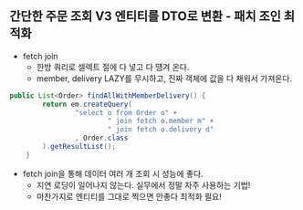 ## 간단한 주문 조회 V3 엔티티를 DTO로 변환 - 패치 조인 최적화
- fetch join
  - 한방 쿼리로 셀렉트 절에 다 넣고 다 떙겨 온다.
  - member, delivery LAZY를 무시하고, 진짜 객체에 값을 다 채워서 가져온다.
```java
public List<Order> findAllWithMemberDelivery() {
        return em.createQuery(
                "select o from Order o" +
                        " join fetch o.member m" +
                        " join fetch o.delivery d"
                , Order.class
        ).getResultList();
    }
```

- fetch join을 통해 데이터 여러 개 조회 시 성능에 좋다.
  - 지연 로딩이 일어나지 않는다. 실무에서 정말 자주 사용하는 기법!
  - 마찬가지로 엔티티를 그대로 찍으면 안좋다 최적화 필요!
  
  